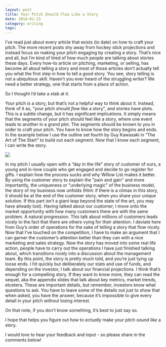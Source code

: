```yaml
---
layout: post
title: Your Pitch Should Flow Like a Story
date: 2014-01-13
category: writing
tags: 
---
```


I’ve read just about every article that exists (to date) on how to craft your pitch. The more recent posts shy away from hockey stick projections and instead focus on making your pitch engaging by creating a story. That’s nice and all, but I’m kind of tired of how much people are talking about stories these days. Every how-to article on pitching, marketing, or selling, has become all about telling a story and most of those articles don’t actually tell you what the first step in how to tell a good story. You see, story telling is not a ubiquitous skill. Haven’t you ever heard of the struggling writer? We need a better strategy, one that starts from a place of action.

So I thought I’d take a stab at it.

Your pitch _is_ a story, but that’s not a helpful way to think about it. Instead, think of it as, “your pitch should _flow_ like a story", and stories have plots. This is a subtle change, but it has significant implications. It simply means that the segments of your pitch should feel like a story, where one event leads to another in a grand plot. The segments should be known to you in order to craft your pitch. You have to know how the story begins and ends. In the example below I use the outline set fourth by Guy Kawasaki in “The Art of The Start" to build out each segment. Now that I know each segment, I can write the story.

![](http://postachio-images.s3-website-us-east-1.amazonaws.com/357b9a078a599b955d8ae995b8346a0b.jpg)

In my pitch I usually open with a “day in the life" story of customer of ours, a young and in-love couple who get engaged and decide to go register for gifts. I explain how the process sucks and why Willow List makes it better. By using the customer story to explain the "pain and gain" and more importantly, the uniqueness or “underlying magic" of the business model, the story of my business now unfolds (Hint: if there is a climax in this story, it should be at the end of the customer story, when you share your unique solution. If this part isn’t a giant leap beyond the state of the art, you may have already lost). Having talked about our customer, I move onto the market opportunity with how many customers there are with the same problem. A natural progression. This talk about millions of customers leads nicely to the fact that there are others vying for their attention. I deviate here from Guy’s order of operations for the sake of telling a story that flow nicely. Now that I’ve touched on the competition, I have to make an argument that I can garner the customer’s attention better than they can with a nice marketing and sales strategy. Now the story has moved into some real life action, people have to carry out the operations I have just finished talking about, which transitions nicely into a discussion about the management team. By this point, the story is pretty much told, and you’re just tying up loose ends. I hit quickly but deliberately our stats and use of funds, and depending on the investor, I talk about our financial projections. I think that’s enough for a compelling story. If they want to know more, they can read the sequel, aka the appendix slides that talk about key metrics, market trends, etcetera. These are important details, but remember, investors know what questions to ask. You have to leave some of the details out just to show that when asked, you have the answer, because it’s impossible to give every detail in your pitch without losing interest.

On that note, if you don’t know something, it’s best to just say so.

I hope that helps you figure out how to _actually_ make your pitch _sound like_ a story.

I would love to hear your feedback and input - so please share in the comments below!
